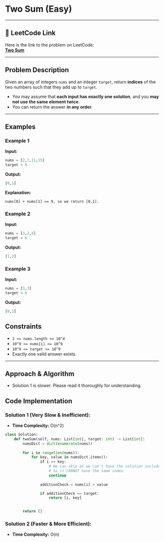 # Two Sum (Easy)

---

## 🔗 LeetCode Link

Here is the link to the problem on LeetCode:  
[**Two Sum**](https://leetcode.com/problems/two-sum/)

---

## Problem Description

Given an array of integers `nums` and an integer `target`, return **indices** of the two numbers such that they add up to `target`.

- You may assume that **each input has exactly one solution**, and you **may not use the same element twice**.
- You can return the answer **in any order**.

---

## **Examples**

### **Example 1**

**Input:**
```python
nums = [2,7,11,15]
target = 9
```

**Output:**
```python
[0,1]
```

**Explanation:**
```plaintext
nums[0] + nums[1] == 9, so we return [0,1].
```

### **Example 2**

**Input:**
```python
nums = [3,2,4]
target = 6
```

**Output:**
```python
[1,2]
```

### **Example 3**

**Input:**
```python
nums = [3,3]
target = 6
```

**Output:**
```python
[0,1]
``` 

## Constraints

- `2 <= nums.length <= 10^4`
- `10^9 <= nums[i] <= 10^9`
- `10^9 <= target <= 10^9`
- Exactly one valid answer exists.

---

## Approach & Algorithm

- Solution 1 is slower. Please read it thoroughly for understanding.

## Code Implementation

### Solution 1 (Very Slow & Inefficient):

- **Time Complexity:** O(n^2)

```python
class Solution:
    def twoSum(self, nums: List[int], target: int) -> List[int]:
        numsDict = dict(enumerate(nums))
        
        for i in range(len(nums)):
            for key, value in numsDict.items():
                if i == key:
                    # We can skip as we can't have the solution include the number itself twice.
                    # So it CANNOT have the same index.
                    continue
                
                additionCheck = nums[i] + value

                if additionCheck == target:
                    return [i, key]
            

        return []
```

### Solution 2 (Faster & More Efficient):

- **Time Complexity:** O(n)

```python

```